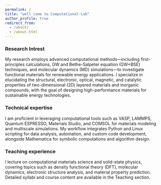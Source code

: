 ```yaml
---
permalink: /
title: "well come to Computational-Lab"
author_profile: true
redirect_from: 
  - /about/
  - /about.html
---
```

### Research Intrest
My research employs advanced computational methods—including first-principles calculations, GW and Bethe-Salpeter equation (GW+BSE) techniques, and molecular dynamics (MD) simulations—to investigate functional materials for renewable energy applications. I specialize in elucidating the structural, electronic, optical, magnetic, and catalytic properties of two-dimensional (2D) layered materials and inorganic compounds, with the goal of designing high-performance materials for sustainable energy technologies.

### Technical expertise 
I am proficient in leveraging computational tools such as VASP, LAMMPS, Quantum ESPRESSO, Materials Studio, and COMSOL for materials modeling and multiscale simulations. My workflow integrates Python and Linux scripting for data analysis, automation, and custom code development, alongside Mathematica for symbolic computations and algorithm design.

### Teaching experience 
I lecture on computational materials science and solid-state physics, covering topics such as density functional theory (DFT), molecular dynamics, electronic structure analysis, and material property prediction. Detailed syllabi and course content are available in the Teaching section.
